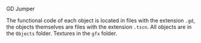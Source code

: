 GD Jumper

The functional code of each object is located in files with the extension `.gd`, the objects themselves are files with the extension `.tscn`. All objects are in the `Objects` folder. Textures in the `gfx` folder.
